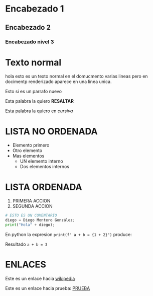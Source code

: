 # Encabezado 1 
## Encabezado 2
### Encabezado nivel 3





# Texto normal
hola esto es un texto normal en el domucmento 
varias lineas
pero en docimentp renderizado aparece en una linea unica. 

Esto si es un parrafo nuevo

Esta palabra la quiero **RESALTAR**

Esta palabra la quiero en *cursiva*

# LISTA NO ORDENADA

* Elemento primero
* Otro elemento 
* Mas elementos
    * UN elemento interno
    * Dos elementos internos

# LISTA ORDENADA

1. PRIMERA ACCION 
2. SEGUNDA ACCION

```python
# ESTO ES UN COMENTARIO
diego = Diego Montero González;
print("Hola" + diego);

```

En python la expresion  `print(f" a + b = {1 + 2}")` produce:

Resultado `a + b = 3`

# ENLACES

Este es un enlace hacia [wikipedia](http://wikipedia.com)

Este es un enlace hacia prueba: [PRUEBA](prueba2.txt)



